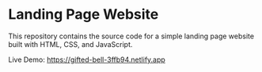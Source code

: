 # Landing Page Website

This repository contains the source code for a simple landing page website built with HTML, CSS, and JavaScript.

Live Demo: https://gifted-bell-3ffb94.netlify.app

